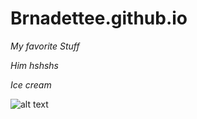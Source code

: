 # Brnadettee.github.io 

*My favorite Stuff*

*Him hshshs*

*Ice cream*

![alt text](https://joyfoodsunshine.com/wp-content/uploads/2020/06/homemade-chocolate-ice-cream-recipe-7.jpg)
